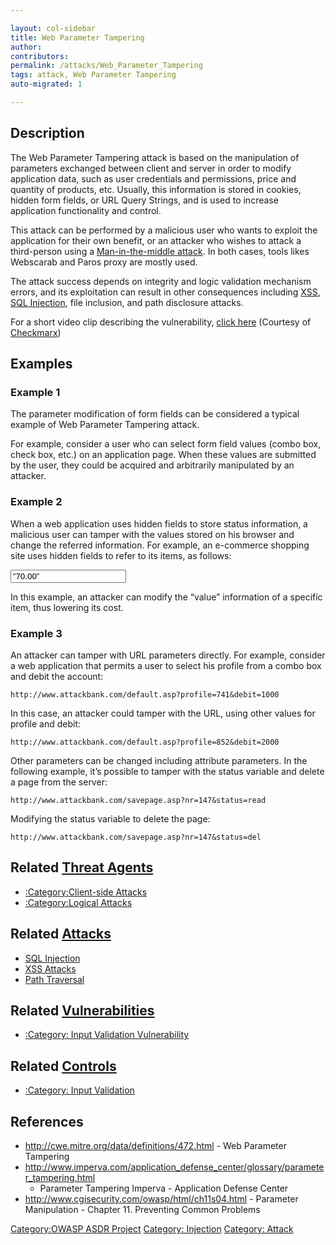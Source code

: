 ```yaml
---

layout: col-sidebar
title: Web Parameter Tampering
author: 
contributors: 
permalink: /attacks/Web_Parameter_Tampering
tags: attack, Web Parameter Tampering
auto-migrated: 1

---
```


## Description

The Web Parameter Tampering attack is based on the manipulation of
parameters exchanged between client and server in order to modify
application data, such as user credentials and permissions, price and
quantity of products, etc. Usually, this information is stored in
cookies, hidden form fields, or URL Query Strings, and is used to
increase application functionality and control.

This attack can be performed by a malicious user who wants to exploit
the application for their own benefit, or an attacker who wishes to
attack a third-person using a [Man-in-the-middle
attack](Man-in-the-middle_attack "wikilink"). In both cases, tools likes
Webscarab and Paros proxy are mostly used.

The attack success depends on integrity and logic validation mechanism
errors, and its exploitation can result in other consequences including
[XSS](Cross-site_Scripting_\(XSS\) "wikilink"), [SQL
Injection](SQL_Injection "wikilink"), file inclusion, and path
disclosure attacks.

For a short video clip describing the vulnerability, [click
here](http://www.youtube.com/watch?v=l5LCDEDn7FY&hd=1) (Courtesy of
[Checkmarx](http://www.checkmarx.com/))

## Examples

### Example 1

The parameter modification of form fields can be considered a typical
example of Web Parameter Tampering attack.

For example, consider a user who can select form field values (combo
box, check box, etc.) on an application page. When these values are
submitted by the user, they could be acquired and arbitrarily
manipulated by an attacker.

### Example 2

When a web application uses hidden fields to store status information, a
malicious user can tamper with the values stored on his browser and
change the referred information. For example, an e-commerce shopping
site uses hidden fields to refer to its items, as follows:

<input type=”hidden” id=”1008” name=”cost” value=”70.00”>

In this example, an attacker can modify the “value” information of a
specific item, thus lowering its cost.

### Example 3

An attacker can tamper with URL parameters directly. For example,
consider a web application that permits a user to select his profile
from a combo box and debit the account:

`http://www.attackbank.com/default.asp?profile=741&debit=1000`

In this case, an attacker could tamper with the URL, using other values
for profile and debit:

`http://www.attackbank.com/default.asp?profile=852&debit=2000`

Other parameters can be changed including attribute parameters. In the
following example, it’s possible to tamper with the status variable and
delete a page from the server:

`http://www.attackbank.com/savepage.asp?nr=147&status=read`

Modifying the status variable to delete the page:

`http://www.attackbank.com/savepage.asp?nr=147&status=del`

## Related [Threat Agents](Threat_Agents "wikilink")

  - [:Category:Client-side
    Attacks](:Category:Client-side_Attacks "wikilink")
  - [:Category:Logical Attacks](:Category:Logical_Attacks "wikilink")

## Related [Attacks](Attacks "wikilink")

  - [SQL Injection](SQL_Injection "wikilink")
  - [XSS Attacks](XSS_Attacks "wikilink")
  - [Path Traversal](Path_Traversal "wikilink")

## Related [Vulnerabilities](https://owasp.org/www-community/vulnerabilities/)

  - [:Category: Input Validation
    Vulnerability](:Category:_Input_Validation_Vulnerability "wikilink")

## Related [Controls](Controls "wikilink")

  - [:Category: Input
    Validation](:Category:_Input_Validation "wikilink")

## References

  - <http://cwe.mitre.org/data/definitions/472.html> - Web Parameter
    Tampering
  - <http://www.imperva.com/application_defense_center/glossary/parameter_tampering.html>
    - Parameter Tampering Imperva - Application Defense Center
  - <http://www.cgisecurity.com/owasp/html/ch11s04.html> - Parameter
    Manipulation - Chapter 11. Preventing Common Problems

[Category:OWASP ASDR Project](Category:OWASP_ASDR_Project "wikilink")
[Category: Injection](Category:_Injection "wikilink") [Category:
Attack](Category:_Attack "wikilink")